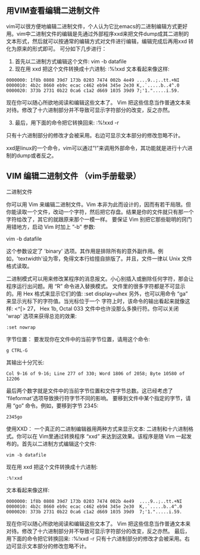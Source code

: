 ## 用VIM查看编辑二进制文件

vim可以很方便地编辑二进制文件，个人认为它比emacs的二进制编辑方式更好用。vim中二进制文件的编辑是先通过外部程序xxd来把文件dump成其二进制的文本形式，然后就可以按通常的编辑方式对文件进行编辑，编辑完成后再用xxd 转化为原来的形式即可。
可分如下几步进行：

1. 首先以二进制方式编辑这个文件: vim -b datafile
2. 现在用 xxd 把这个文件转换成十六进制: :%!xxd
文本看起来像这样:
```
0000000: 1f8b 0808 39d7 173b 0203 7474 002b 4e49 ....9..;..tt.+NI
0000010: 4b2c 8660 eb9c ecac c462 eb94 345e 2e30 K,.`.....b..4^.0
0000020: 373b 2731 0b22 0ca6 c1a2 d669 1035 39d9 7;'1.".....i.59.
```
现在你可以随心所欲地阅读和编辑这些文本了。 Vim 把这些信息当作普通文本来对待。修改了十六进制部分并不导致可显示字符部分的改变，反之亦然。

3. 最后，用下面的命令把它转换回来: :%!xxd -r

只有十六进制部分的修改才会被采用。右边可显示文本部分的修改忽略不计。

xxd是linux的一个命令，vim可以通过”!”来调用外部命令，其功能就是进行十六进制的dump或者反之。

## VIM 编辑二进制文件 （vim手册载录）

二进制文件

你可以用 Vim 来编辑二进制文件。Vim 本非为此而设计的，因而有若干局限。但你能读取一个文件，改动一个字符，然后把它存盘。结果是你的文件就只有那一个字符给改了，其它的就跟原来那个一模一样。
要保证 Vim 别把它那些聪明的窍门用错地方，启动 Vim 时加上 ”-b” 参数:

vim -b datafile

这个参数设定了 'binary' 选项。其作用是排除所有的意外副作用。例如，'textwidth'设为零，免得文本行给擅自排版了。并且，文件一律以 Unix 文件格式读取。

二进制模式可以用来修改某程序的消息报文。小心别插入或删除任何字符，那会让程序运行出问题。用 “R” 命令进入替换模式。
文件里的很多字符都是不可显示的。用 Hex 格式来显示它们的值:
:set display=uhex
另外，也可以用命令 “ga” 来显示光标下的字符值。当光标位于一个 <Esc> 字符上时，该命令的输出看起来就像这样:
 <^[>  27， Hex 1b,  Octal 033
文件中也许没那么多换行符。你可以关闭 'wrap' 选项来获得总览的效果:
```
:set nowrap
```
字节位置：
要发现你在文件中的当前字节位置，请用这个命令:
```
g CTRL-G
```
其输出十分冗长:
```
Col 9-16 of 9-16; Line 277 of 330; Word 1806 of 2058; Byte 10580 of 12206
```
最后两个数字就是文件中的当前字节位置和文件字节总数。这已经考虑了 'fileformat'选项导致换行符字节不同的影响。
要移到文件中某个指定的字节，请用 “go” 命令。例如，要移到字节 2345:

```
2345go
```

使用XXD：
一个真正的二进制编辑器用两种方式来显示文本: 二进制和十六进制格式。你可以在 Vim里通过转换程序 “xxd” 来达到这效果。该程序是随 Vim 一起发布的。首先以二进制方式编辑这个文件:

```
vim -b datafile
```
现在用 xxd 把这个文件转换成十六进制:

```
:%!xxd
```

文本看起来像这样:

```
0000000: 1f8b 0808 39d7 173b 0203 7474 002b 4e49  ....9..;..tt.+NI
0000010: 4b2c 8660 eb9c ecac c462 eb94 345e 2e30  K,.`.....b..4^.0
0000020: 373b 2731 0b22 0ca6 c1a2 d669 1035 39d9  7;'1.".....i.59.
```

现在你可以随心所欲地阅读和编辑这些文本了。 Vim 把这些信息当作普通文本来对待。修改了十六进制部分并不导致可显示字符部分的改变，反之亦然。
最后，用下面的命令把它转换回来:
:%!xxd -r
只有十六进制部分的修改才会被采用。右边可显示文本部分的修改忽略不计。
